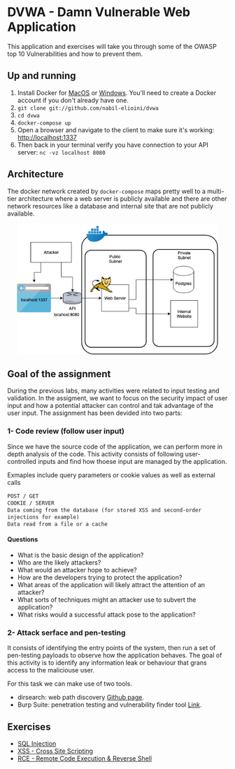 # DVWA - Damn Vulnerable Web Application

This application and exercises will take you through some of the OWASP top 10 Vulnerabilities and how to prevent them.

## Up and running

1. Install Docker for [MacOS](https://hub.docker.com/editions/community/docker-ce-desktop-mac) or [Windows](https://hub.docker.com/editions/community/docker-ce-desktop-windows). You'll need to create a Docker account if you don't already have one.
2. `git clone git://github.com/nabil-elioini/dvwa`
3. `cd dvwa`
4. `docker-compose up`
5. Open a browser and navigate to the client to make sure it's working: [http://localhost:1337](http://localhost:1337)
6. Then back in your terminal verify you have connection to your API server: `nc -vz localhost 8080`

## Architecture

The docker network created by `docker-compose` maps pretty well to a multi-tier architecture where a web server is publicly available and there are other network resources like a database and internal site that are not publicly available.


<p align="center">
  <img width="460" height="300" src="exercises/assets/arch.png">
</p>



## Goal of the assignment

During the previous labs, many activities were related to input testing and validation. In the assigment, we want to focus on the security impact of user input and how a potential attacker can control and tak advantage of the user input. The assignment has been devided into two parts:


### 1- Code review (follow user input)
Since we have the source code of the application, we can perform more in depth analysis of the code. This activity consists of following user-controlled inputs and find how thoese input are managed by the application.

Exmaples include query parameters or cookie values as well as external calls
```
POST / GET 
COOKIE / SERVER
Data coming from the database (for stored XSS and second-order injections for example)
Data read from a file or a cache
```

#### Questions

- What is the basic design of the application?
- Who are the likely attackers?
- What would an attacker hope to achieve?
- How are the developers trying to protect the application?
- What areas of the application will likely attract the attention of an attacker?
- What sorts of techniques might an attacker use to subvert the application?
- What risks would a successful attack pose to the application?


### 2- Attack serface and pen-testing

It consists of identifying the entry points of the system, then run a set of pen-testing payloads to observe how the application behaves. The goal of this activity is to identify any information leak or behaviour that grans access to the maliciouse user.

For this task we can make use of two tools.
- dirsearch: web path discovery [Github page](https://github.com/maurosoria/dirsearch).
- Burp Suite: penetration testing and vulnerability finder tool [Link](https://portswigger.net/burp).

## Exercises

* [SQL Injection](exercises/01-sql-injection.md)
* [XSS - Cross Site Scripting](exercises/02-xss.md)
* [RCE - Remote Code Execution & Reverse Shell](exercises/04-rce-reverse-shell.md)

